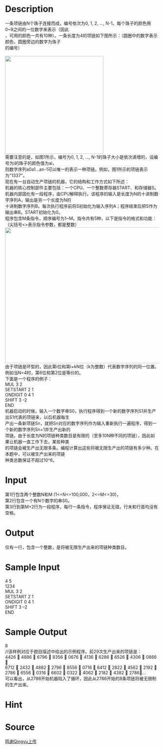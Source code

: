 
# Description

<div class="content"><div>一条项链由N个珠子连接而成，编号依次为0, 1, 2, …, N-1。每个珠子的颜色用0~9之间的一位数字来表示（因此</div>
<div>，可用的颜色一共有10种）。一条长度为4的项链如下图所示：（圆圈中的数字表示颜色，圆圈旁边的数字为珠子</div>
<div>的编号）</div>
<div></div>
<div> </div>
<div><img src="source/bzoj/5452/img/aHR0cHM6Ly9seWRzeS5jb20vSnVkZ2VPbmxpbmUvdXBsb2FkLzIwMTgxMS8xMTEoMSkucG5n.png" width="322" height="319" alt=""/></div>
<div>需要注意的是，如图1所示，编号为0, 1, 2, …, N-1的珠子大小是依次递增的，设编号为i的珠子的颜色值为ai，</div>
<div>则数字序列a0a1…an-1可以唯一的表示一种项链。例如，图1所示的项链表示为&#34;1337&#34;。</div>
<div>现在有一台自动生产项链的机器，它的结构和工作方式如下所述：</div>
<div>机器的核心控制部件主要包括：一个CPU、一个整数寄存器START、和存储器S。</div>
<div>机器内部固化有一段程序，由CPU解释执行。该程序的输入是长度为N的十进制数字序列A，输出是另一个长度为N的</div>
<div>十进制数字序列B。每次执行程序前将S初始化为输入序列A；程序结束后把S作为输出串B。START初始化为0。</div>
<div>程序包含M条指令，顺序编号为1~M。指令共有5种，以下是指令的格式和功能：（尖括号&lt;&gt;表示指令参数，都是整数）</div>
<div><img src="source/bzoj/5452/img/aHR0cHM6Ly9seWRzeS5jb20vSnVkZ2VPbmxpbmUvdXBsb2FkLzIwMTgxMS8yMjIuanBn.jpg" width="883" height="443" alt=""/></div>
<div>由于项链是环型的，因此第i位和第i+kN位（k为整数）代表数字序列的同一位置。例如当N=4时，第6位和第2位是等价的。</div>
<div>下面是一个程序的例子：</div>
<div>MUL 3 2</div>
<div>SETSTART 2 1</div>
<div>ONDIGIT 0 4 1</div>
<div>SHIFT 3 -2</div>
<div>END</div>
<div>机器启动的时候，输入一个数字串S0，执行程序得到一个新的数字序列S1并生产出S1代表的项链来，以后机器每生</div>
<div>产出一条新项链Sn，就把Sn对应的数字序列作为输入重新执行一遍程序，得到一个新的数字序列Sn+1并生产出新的</div>
<div>项链。由于长度为N的项链种类数目是有限的（至多10N种不同的项链），因此如果让机器一直工作下去，某些种类</div>
<div>的项链会被生产出无限多条。编程计算出这些将被无限生产出的项链有多少种。在本题中，可以被生产出来的项链</div>
<div>种类总数保证不超过10^6。</div>
<div></div>
<p></p></div>

# Input

<div class="content"><div>第1行包含两个整数N和M (1&lt;=N&lt;=100,000，2&lt;=M&lt;=30)，</div>
<div>第2行包含一个有N个数字的串S0。</div>
<div>第3行到第M+2行为一段程序，每行一条指令，程序保证无错，行末和行首均没有空格。</div>
<div>
<div></div>
</div>
<div></div>
<p></p></div>

# Output

<div class="content"><div>仅有一行，包含一个整数，是将被无限生产出来的项链种类数目。</div>
<p></p>
<p></p></div>

# Sample Input

<div class="content"><span class="sampledata">4 5<br/>
1234<br/>
MUL 3 2<br/>
SETSTART 2 1<br/>
ONDIGIT 0 4 1<br/>
SHIFT 3 –2<br/>
END</span></div>

# Sample Output

<div class="content"><span class="sampledata">8<br/>
//该样例对应于题目描述中给出的示例程序。前29次生产出来的项链是：<br/>
4426  4886  6796  8356  0676  4136  6286  6526  4306  0866 <br/>
6712  2432  4882  2796  8556  0716  6412  2822  4562  2192 <br/>
2786  6556  0316  6602  0322  4062  2182  4382  2786…<br/>
可以看出，从2786开始机器陷入了循环，因此从2786开始的8条项链将被无限制的生产出来。</span></div>

# Hint

<div class="content"><p></p></div>

# Source

<div class="content"><p><a href="problemset.php?search=鸣谢Qingyu上传">鸣谢Qingyu上传</a></p></div>

